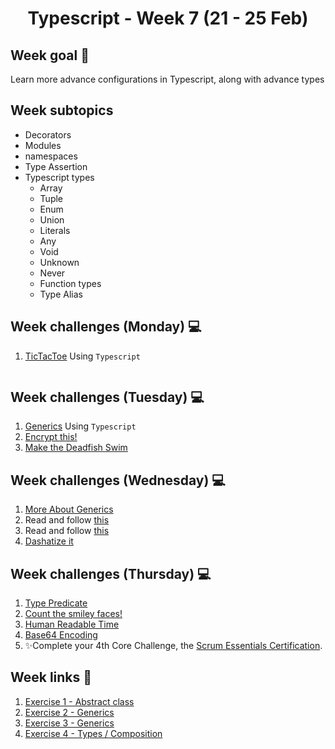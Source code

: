<h1 align="center">Typescript - Week 7 (21 - 25 Feb)</h1>

## Week goal 🏁

<p>Learn more advance configurations in Typescript, along with advance types</p>

## Week subtopics

- Decorators
- Modules
- namespaces
- Type Assertion
- Typescript types
  - Array
  - Tuple
  - Enum
  - Union
  - Literals
  - Any
  - Void
  - Unknown
  - Never
  - Function types
  - Type Alias

## Week challenges (Monday) 💻

1. [TicTacToe](./Exercices/E0/desc/ED0W7.md) Using `Typescript`
```ts
```
## Week challenges (Tuesday) 💻

1. [Generics](./Exercices/E1/desc/ED1W7.md) Using `Typescript`
2. [Encrypt this!](https://www.codewars.com/kata/5848565e273af816fb000449/train/typescript)
3. [Make the Deadfish Swim](https://www.codewars.com/kata/51e0007c1f9378fa810002a9/train/typescript)

## Week challenges (Wednesday) 💻

1. [More About Generics](https://docs.microsoft.com/en-us/learn/modules/typescript-generics/)
2. Read and follow [this](https://learntypescript.dev/04/l5-union)
3. Read and follow [this](https://learntypescript.dev/04/l6-intersection)
4. [Dashatize it](https://www.codewars.com/kata/58223370aef9fc03fd000071/train/typescript)

## Week challenges (Thursday) 💻

1. [Type Predicate](https://typescript-exercises.github.io/#exercise=4)
2. [Count the smiley faces!](https://www.codewars.com/kata/583203e6eb35d7980400002a/train/typescript)
3. [Human Readable Time](https://www.codewars.com/kata/52685f7382004e774f0001f7)
4. [Base64 Encoding](https://www.codewars.com/kata/5270f22f862516c686000161)
5. ✨Complete your 4th Core Challenge, the [Scrum Essentials Certification](https://university.scrumnetwork.com/offers/C5fmudK2/checkout?coupon_code=ESSENTIALS2022).

## Week links 🔗

1. [Exercise 1 - Abstract class](https://github.com/corecodeio/FS0522_Typescript_01/tree/main/src/E0)
2. [Exercise 2 - Generics](https://github.com/corecodeio/FS0522_Typescript_01/tree/main/src/E1)
3. [Exercise 3 - Generics](https://github.com/corecodeio/FS0522_Typescript_01/tree/main/src/E2)
4. [Exercise 4 - Types / Composition](https://github.com/corecodeio/FS0522_Typescript_02)
